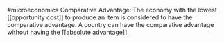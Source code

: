 #microeconomics 
Comparative Advantage::The economy with the lowest [[opportunity cost]] to produce an item is considered to have the comparative advantage. A country can have the comparative advantage without having the [[absolute advantage]].